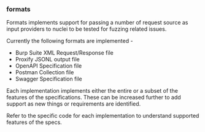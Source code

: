 ### formats

Formats implements support for passing a number of request source as input providers to nuclei to be tested for fuzzing related issues.

Currently the following formats are implemented - 

- Burp Suite XML Request/Response file
- Proxify JSONL output file
- OpenAPI Specification file
- Postman Collection file
- Swagger Specification file

Each implementation implements either the entire or a subset of the features of the specifications. These can be increased further to add support as new things or requirements are identified.

Refer to the specific code for each implementation to understand supported features of the specs.